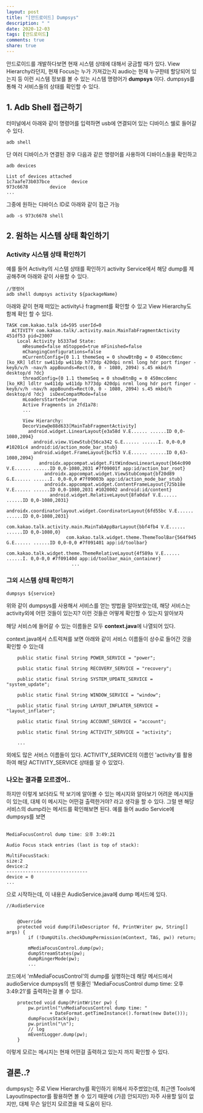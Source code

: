 ```yaml
---
layout: post
title: "[안드로이드] Dumpsys"
description: " "
date: 2020-12-03
tags: [안드로이드]
comments: true
share: true
---
```




안드로이드를 개발하다보면 현재 시스템 상태에 대해서 궁금할 때가 있다. View Hierarchy라던지, 현재 Focus는 누가 가져갔는지 audio는 현재 누구한테 할당되어 있는지 등 이런 시스템 정보를 볼 수 있는 시스템 명령어가 **dumpsys** 이다. dumpsys를 통해 각 서비스들의 상태를 확인할 수 있다.

## 1. Adb Shell 접근하기

터미널에서 아래와 같이 명령어를 입력하면 usb에 연결되어 있는 디바이스 쉘로 들어갈 수 있다.

```
adb shell
```

 단 여러 디바이스가 연결된 경우 다음과 같은 명령어를 사용하여 디바이스들을 확인하고

```
adb devices
```

```
List of devices attached
1c7aafe73b037bce        device
973c6678        device
...
```

그중에 원하는 디바이스 ID로 아래와 같이 접근 가능

```
adb -s 973c6678 shell
```



## 2. 원하는 시스템 상태 확인하기

### Activity 시스템 상태 확인하기

예를 들어 Activity의 시스템 상태를 확인하기 activity Service에서 해당 dump를 제공해주며 아래와 같이 사용할 수 있다.

```
//명령어 
adb shell dumpsys activity ${packageName}
```

아래와 같이 현재 떠있는 activity나 fragment를 확인할 수 있고 View Hierarchy도 함께 확인 할 수 있다.

```
TASK com.kakao.talk id=595 userId=0
  ACTIVITY com.kakao.talk/.activity.main.MainTabFragmentActivity 451df53 pid=23007
    Local Activity b5337ad State:
      mResumed=false mStopped=true mFinished=false
      mChangingConfigurations=false
      mCurrentConfig={0 1.1 themeSeq = 0 showBtnBg = 0 450mcc6mnc [ko_KR] ldltr sw411dp w411dp h773dp 420dpi nrml long hdr port finger -keyb/v/h -nav/h appBounds=Rect(0, 0 - 1080, 2094) s.45 mkbd/h desktop/d ?dc}
      threadConfig={0 1.1 themeSeq = 0 showBtnBg = 0 450mcc6mnc [ko_KR] ldltr sw411dp w411dp h773dp 420dpi nrml long hdr port finger -keyb/v/h -nav/h appBounds=Rect(0, 0 - 1080, 2094) s.45 mkbd/h desktop/d ?dc}  isDexCompatMode=false
      mLoadersStarted=true
      Active Fragments in 2fd1a78:
      ...  
      
      View Hierarchy:
      DecorView@e88d633[MainTabFragmentActivity]
        android.widget.LinearLayout{e3a58d V.E...... ......ID 0,0-1080,2094}
          android.view.ViewStub{56ca342 G.E...... ......I. 0,0-0,0 #10201c4 android:id/action_mode_bar_stub}
          android.widget.FrameLayout{bcf53 V.E...... ......ID 0,63-1080,2094}
            androidx.appcompat.widget.FitWindowsLinearLayout{b64c090 V.E...... ......ID 0,0-1080,2031 #7f09001f app:id/action_bar_root}
              androidx.appcompat.widget.ViewStubCompat{bf20d89 G.E...... ......I. 0,0-0,0 #7f09003b app:id/action_mode_bar_stub}
              androidx.appcompat.widget.ContentFrameLayout{725b18e V.E...... ......ID 0,0-1080,2031 #1020002 android:id/content}
                android.widget.RelativeLayout{8fa0daf V.E...... ......ID 0,0-1080,2031}
                  androidx.coordinatorlayout.widget.CoordinatorLayout{6fd55bc V.E...... ......ID 0,0-1080,2031}
                    com.kakao.talk.activity.main.MainTabAppBarLayout{bbf4fb4 V.E...... ......ID 0,0-1080,0}
                      com.kakao.talk.widget.theme.ThemeToolBar{564f945 G.E...... ......ID 0,0-0,0 #7f091401 app:id/toolbar}
                        com.kakao.talk.widget.theme.ThemeRelativeLayout{4f589a V.E...... ......I. 0,0-0,0 #7f09140d app:id/toolbar_main_container}
                        ... 
```


### 그외 시스템 상태 확인하기

```
dumpsys ${service}
```

위와 같이 dumpsys를 사용해서 서비스를 얻는 방법을 알아보았는데, 해당 서비스는 activity외에 어떤 것들이 있는지? 이런 것들은 어떻게 확인할 수 있는지 알아보자

해당 서비스에 들어갈 수 있는 이름들은 모두 **context.java**에 나열되어 있다.

context.java에서 스트럭쳐를 보면 아래와 같이 서비스 이름들이 상수로 들어간 것을 확인할 수 있는데

```
    public static final String POWER_SERVICE = "power";

    public static final String RECOVERY_SERVICE = "recovery";

    public static final String SYSTEM_UPDATE_SERVICE = "system_update";

    public static final String WINDOW_SERVICE = "window";

    public static final String LAYOUT_INFLATER_SERVICE = "layout_inflater";

    public static final String ACCOUNT_SERVICE = "account";

    public static final String ACTIVITY_SERVICE = "activity";
    
    ...
```

외에도 많은 서비스 이름들이 있다. ACTIVITY_SERVICE의 이름인 'activity'를 활용하여 해당 ACTIVITY_SERVICE 상태를 알 수 있었다.



### 나오는 결과를 모르겠어..

 하지만 이렇게 보더라도 딱 보기에 알아볼 수 있는 메시지와 알아보기 어려운 메시지들이 있는데, 대체 이 메시지는 어떤걸 출력한거야? 라고 생각을 할 수 있다. 그럴 땐 해당 서비스의 dump라는 메서드를 확인해보면 된다. 
 예를 들어 audio Service에 dumpsys를 보면
 
 ```
 
MediaFocusControl dump time: 오후 3:49:21

Audio Focus stack entries (last is top of stack):

MultiFocusStack:
size:2
device:2
------------------------------
device = 0
...
 ```
 
으로 시작하는데, 이 내용은 AudioService.java에 dump 메서드에 있다.

```
//AudioService


    @Override
    protected void dump(FileDescriptor fd, PrintWriter pw, String[] args) {
        if (!DumpUtils.checkDumpPermission(mContext, TAG, pw)) return;

        mMediaFocusControl.dump(pw);
        dumpStreamStates(pw);
        dumpRingerMode(pw);
        ...

```

코드에서 'mMediaFocusControl'의 dump를 실행하는데 해당 메서드에서 audioService dumpsys의 맨 윗줄인 'MediaFocusControl dump time: 오후 3:49:21'를 출력하는걸 볼 수 있다.

```
    protected void dump(PrintWriter pw) {
        pw.println("\nMediaFocusControl dump time: "
                + DateFormat.getTimeInstance().format(new Date()));
        dumpFocusStack(pw);
        pw.println("\n");
        // log
        mEventLogger.dump(pw);
    }

```
    
   
   
이렇게 모르는 메시지는 현재 어떤걸 출력하고 있는지 까지 확인할 수 있다.

## 결론..?

dumpsys는 주로 View Hierarchy를 확인하기 위해서 자주썼었는데, 최근엔 Tools에 LayoutInspector를 활용하면 볼 수 있기 때문에 (가끔 안되지만) 자주 사용할 일이 없지만, 대체 무슨 일인지 모르겠을 때 도움이 된다.